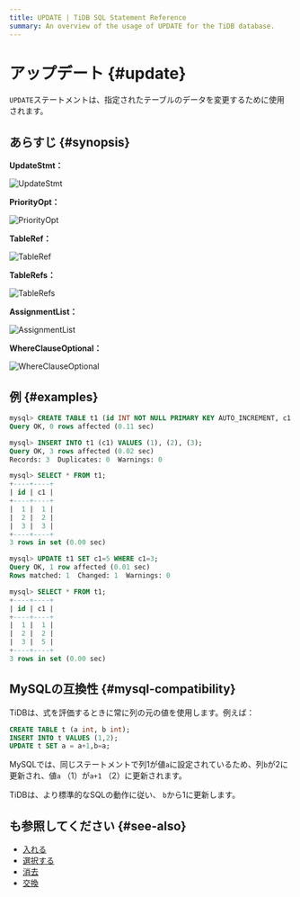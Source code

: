 ```yaml
---
title: UPDATE | TiDB SQL Statement Reference
summary: An overview of the usage of UPDATE for the TiDB database.
---
```


# アップデート {#update}

`UPDATE`ステートメントは、指定されたテーブルのデータを変更するために使用されます。

## あらすじ {#synopsis}

**UpdateStmt：**

![UpdateStmt](https://docs-download.pingcap.com/media/images/docs/sqlgram/UpdateStmt.png)

**PriorityOpt：**

![PriorityOpt](https://docs-download.pingcap.com/media/images/docs/sqlgram/PriorityOpt.png)

**TableRef：**

![TableRef](https://docs-download.pingcap.com/media/images/docs/sqlgram/TableRef.png)

**TableRefs：**

![TableRefs](https://docs-download.pingcap.com/media/images/docs/sqlgram/TableRefs.png)

**AssignmentList：**

![AssignmentList](https://docs-download.pingcap.com/media/images/docs/sqlgram/AssignmentList.png)

**WhereClauseOptional：**

![WhereClauseOptional](https://docs-download.pingcap.com/media/images/docs/sqlgram/WhereClauseOptional.png)

## 例 {#examples}

```sql
mysql> CREATE TABLE t1 (id INT NOT NULL PRIMARY KEY AUTO_INCREMENT, c1 INT NOT NULL);
Query OK, 0 rows affected (0.11 sec)

mysql> INSERT INTO t1 (c1) VALUES (1), (2), (3);
Query OK, 3 rows affected (0.02 sec)
Records: 3  Duplicates: 0  Warnings: 0

mysql> SELECT * FROM t1;
+----+----+
| id | c1 |
+----+----+
|  1 |  1 |
|  2 |  2 |
|  3 |  3 |
+----+----+
3 rows in set (0.00 sec)

mysql> UPDATE t1 SET c1=5 WHERE c1=3;
Query OK, 1 row affected (0.01 sec)
Rows matched: 1  Changed: 1  Warnings: 0

mysql> SELECT * FROM t1;
+----+----+
| id | c1 |
+----+----+
|  1 |  1 |
|  2 |  2 |
|  3 |  5 |
+----+----+
3 rows in set (0.00 sec)
```

## MySQLの互換性 {#mysql-compatibility}

TiDBは、式を評価するときに常に列の元の値を使用します。例えば：

```sql
CREATE TABLE t (a int, b int);
INSERT INTO t VALUES (1,2);
UPDATE t SET a = a+1,b=a;
```

MySQLでは、同じステートメントで列1が値`a`に設定されているため、列`b`が2に更新され、値`a` （1）が`a+1` （2）に更新されます。

TiDBは、より標準的なSQLの動作に従い、 `b`から1に更新します。

## も参照してください {#see-also}

-   [入れる](/sql-statements/sql-statement-insert.md)
-   [選択する](/sql-statements/sql-statement-select.md)
-   [消去](/sql-statements/sql-statement-delete.md)
-   [交換](/sql-statements/sql-statement-replace.md)
